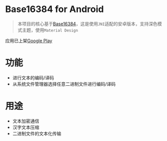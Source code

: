 # Base16384 for Android
> 本项目的核心基于[Base16384](https://github.com/fumiama/base16384)，这是使用`JNI`适配的安卓版本，支持深色模式主题，使用`Material Design`

应用已上架[Google Play](https://play.google.com/store/apps/details?id=top.fumiama.base16384)

# 功能
- 进行文本的编码/译码
- 从系统文件管理器选择任意二进制文件进行编码/译码
# 用途
- 文本加密通信
- 汉字文本压缩
- 二进制文件的文本化传输
